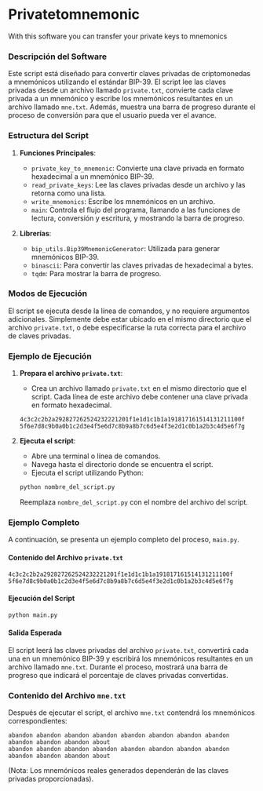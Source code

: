 # Privatetomnemonic
With this software you can transfer your private keys to mnemonics
### Descripción del Software

Este script está diseñado para convertir claves privadas de criptomonedas a mnemónicos utilizando el estándar BIP-39. El script lee las claves privadas desde un archivo llamado `private.txt`, convierte cada clave privada a un mnemónico y escribe los mnemónicos resultantes en un archivo llamado `mne.txt`. Además, muestra una barra de progreso durante el proceso de conversión para que el usuario pueda ver el avance.

### Estructura del Script

1. **Funciones Principales**:
   - `private_key_to_mnemonic`: Convierte una clave privada en formato hexadecimal a un mnemónico BIP-39.
   - `read_private_keys`: Lee las claves privadas desde un archivo y las retorna como una lista.
   - `write_mnemonics`: Escribe los mnemónicos en un archivo.
   - `main`: Controla el flujo del programa, llamando a las funciones de lectura, conversión y escritura, y mostrando la barra de progreso.

2. **Librerías**:
   - `bip_utils.Bip39MnemonicGenerator`: Utilizada para generar mnemónicos BIP-39.
   - `binascii`: Para convertir las claves privadas de hexadecimal a bytes.
   - `tqdm`: Para mostrar la barra de progreso.

### Modos de Ejecución

El script se ejecuta desde la línea de comandos, y no requiere argumentos adicionales. Simplemente debe estar ubicado en el mismo directorio que el archivo `private.txt`, o debe especificarse la ruta correcta para el archivo de claves privadas.

### Ejemplo de Ejecución

1. **Prepara el archivo `private.txt`**:
   - Crea un archivo llamado `private.txt` en el mismo directorio que el script. Cada línea de este archivo debe contener una clave privada en formato hexadecimal.

   ```plaintext
   4c3c2c2b2a292827262524232221201f1e1d1c1b1a191817161514131211100f
   5f6e7d8c9b0a0b1c2d3e4f5e6d7c8b9a8b7c6d5e4f3e2d1c0b1a2b3c4d5e6f7g
   ```

2. **Ejecuta el script**:
   - Abre una terminal o línea de comandos.
   - Navega hasta el directorio donde se encuentra el script.
   - Ejecuta el script utilizando Python:

   ```bash
   python nombre_del_script.py
   ```

   Reemplaza `nombre_del_script.py` con el nombre del archivo del script.

### Ejemplo Completo

A continuación, se presenta un ejemplo completo del proceso, `main.py`.

#### Contenido del Archivo `private.txt`

```plaintext
4c3c2c2b2a292827262524232221201f1e1d1c1b1a191817161514131211100f
5f6e7d8c9b0a0b1c2d3e4f5e6d7c8b9a8b7c6d5e4f3e2d1c0b1a2b3c4d5e6f7g
```

#### Ejecución del Script

```bash
python main.py
```

#### Salida Esperada

El script leerá las claves privadas del archivo `private.txt`, convertirá cada una en un mnemónico BIP-39 y escribirá los mnemónicos resultantes en un archivo llamado `mne.txt`. Durante el proceso, mostrará una barra de progreso que indicará el porcentaje de claves privadas convertidas.

### Contenido del Archivo `mne.txt`

Después de ejecutar el script, el archivo `mne.txt` contendrá los mnemónicos correspondientes:

```plaintext
abandon abandon abandon abandon abandon abandon abandon abandon abandon abandon abandon about
abandon abandon abandon abandon abandon abandon abandon abandon abandon abandon abandon about
```

(Nota: Los mnemónicos reales generados dependerán de las claves privadas proporcionadas).

